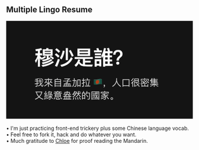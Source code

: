 ## Multiple Lingo Resume

![Who is Musa?](https://raw.githubusercontent.com/musavvirahmed/multi-lingo-resume/master/musa_fb_og_img.png "Who is Musa?")

• I'm just practicing front-end trickery plus some Chinese language vocab.  
• Feel free to fork it, hack and do whatever you want.  
• Much gratitude to [Chloe](https://www.linkedin.com/in/chloe-hung-a516b8b9/ "Chloe Hung, UX Designer") for proof reading the Mandarin.  
